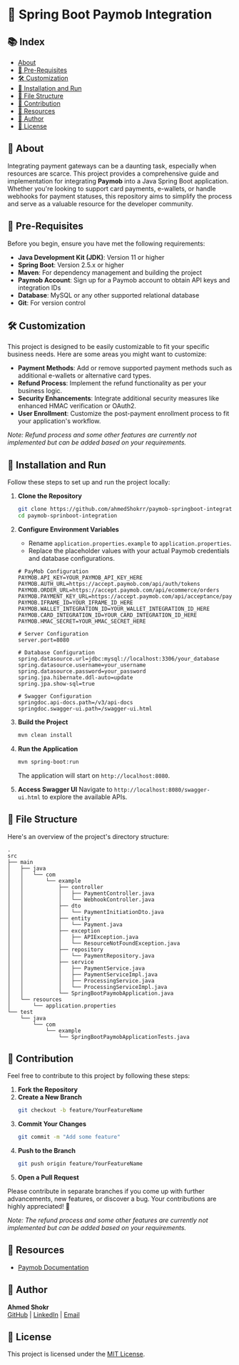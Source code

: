# 🌟 Spring Boot Paymob Integration

## 📚 Index
- [About](#about)
- [📓 Pre-Requisites](#-pre-requisites)
- [🛠️ Customization](#-customization)
- [🔌 Installation and Run](#-installation-and-run)
- [📁 File Structure](#-file-structure)
- [🤝 Contribution](#-contribution)
- [📖 Resources](#-resources)
- [🌟 Author](#-author)
- [📄 License](#-license)

## 📝 About
Integrating payment gateways can be a daunting task, especially when resources are scarce. This project provides a comprehensive guide and implementation for integrating **Paymob** into a Java Spring Boot application. Whether you're looking to support card payments, e-wallets, or handle webhooks for payment statuses, this repository aims to simplify the process and serve as a valuable resource for the developer community.

## 📓 Pre-Requisites
Before you begin, ensure you have met the following requirements:

- **Java Development Kit (JDK)**: Version 11 or higher
- **Spring Boot**: Version 2.5.x or higher
- **Maven**: For dependency management and building the project
- **Paymob Account**: Sign up for a Paymob account to obtain API keys and integration IDs
- **Database**: MySQL or any other supported relational database
- **Git**: For version control

## 🛠️ Customization
This project is designed to be easily customizable to fit your specific business needs. Here are some areas you might want to customize:

- **Payment Methods**: Add or remove supported payment methods such as additional e-wallets or alternative card types.
- **Refund Process**: Implement the refund functionality as per your business logic.
- **Security Enhancements**: Integrate additional security measures like enhanced HMAC verification or OAuth2.
- **User Enrollment**: Customize the post-payment enrollment process to fit your application's workflow.

*Note: Refund process and some other features are currently not implemented but can be added based on your requirements.*

## 🔌 Installation and Run
Follow these steps to set up and run the project locally:

1. **Clone the Repository**
    ```bash
    git clone https://github.com/ahmedShokrr/paymob-springboot-integration.git
    cd paymob-sprinboot-integration
    ```

2. **Configure Environment Variables**
    - Rename `application.properties.example` to `application.properties`.
    - Replace the placeholder values with your actual Paymob credentials and database configurations.
    ```properties
    # PayMob Configuration
    PAYMOB.API_KEY=YOUR_PAYMOB_API_KEY_HERE
    PAYMOB.AUTH_URL=https://accept.paymob.com/api/auth/tokens
    PAYMOB.ORDER_URL=https://accept.paymob.com/api/ecommerce/orders
    PAYMOB.PAYMENT_KEY_URL=https://accept.paymob.com/api/acceptance/payment_keys
    PAYMOB.IFRAME_ID=YOUR_IFRAME_ID_HERE
    PAYMOB.WALLET_INTEGRATION_ID=YOUR_WALLET_INTEGRATION_ID_HERE
    PAYMOB.CARD_INTEGRATION_ID=YOUR_CARD_INTEGRATION_ID_HERE
    PAYMOB.HMAC_SECRET=YOUR_HMAC_SECRET_HERE

    # Server Configuration
    server.port=8080

    # Database Configuration
    spring.datasource.url=jdbc:mysql://localhost:3306/your_database
    spring.datasource.username=your_username
    spring.datasource.password=your_password
    spring.jpa.hibernate.ddl-auto=update
    spring.jpa.show-sql=true

    # Swagger Configuration
    springdoc.api-docs.path=/v3/api-docs
    springdoc.swagger-ui.path=/swagger-ui.html
    ```

3. **Build the Project**
    ```bash
    mvn clean install
    ```

4. **Run the Application**
    ```bash
    mvn spring-boot:run
    ```
    The application will start on `http://localhost:8080`.

5. **Access Swagger UI**
    Navigate to `http://localhost:8080/swagger-ui.html` to explore the available APIs.

## 📁 File Structure
Here's an overview of the project's directory structure:
```
.
src
├── main
│   ├── java
│   │   └── com
│   │       └── example
│   │           ├── controller
│   │           │   ├── PaymentController.java
│   │           │   └── WebhookController.java
│   │           ├── dto
│   │           │   └── PaymentInitiationDto.java
│   │           ├── entity
│   │           │   └── Payment.java
│   │           ├── exception
│   │           │   ├── APIException.java
│   │           │   └── ResourceNotFoundException.java
│   │           ├── repository
│   │           │   └── PaymentRepository.java
│   │           ├── service
│   │           │   ├── PaymentService.java
│   │           │   ├── PaymentServiceImpl.java
│   │           │   ├── ProcessingService.java
│   │           │   └── ProcessingServiceImpl.java
│   │           └── SpringBootPaymobApplication.java
│   └── resources
│       └── application.properties
└── test
    └── java
        └── com
            └── example
                └── SpringBootPaymobApplicationTests.java

```



## 🤝 Contribution
Feel free to contribute to this project by following these steps:

1. **Fork the Repository**
2. **Create a New Branch**
    ```bash
    git checkout -b feature/YourFeatureName
    ```
3. **Commit Your Changes**
    ```bash
    git commit -m "Add some feature"
    ```
4. **Push to the Branch**
    ```bash
    git push origin feature/YourFeatureName
    ```
5. **Open a Pull Request**

Please contribute in separate branches if you come up with further advancements, new features, or discover a bug. Your contributions are highly appreciated! 🙏

*Note: The refund process and some other features are currently not implemented but can be added based on your requirements.*

## 📖 Resources
- [Paymob Documentation](https://developers.paymob.com/egypt/getting-started-egypt)

## 🌟 Author
**Ahmed Shokr**  
[GitHub](https://github.com/ahmedShokrr) | [LinkedIn](https://www.linkedin.com/in/ahmed-shokr-015426229/) | [Email](mailto:shokra19@gmail.com)

## 📄 License
This project is licensed under the [MIT License](LICENSE).



